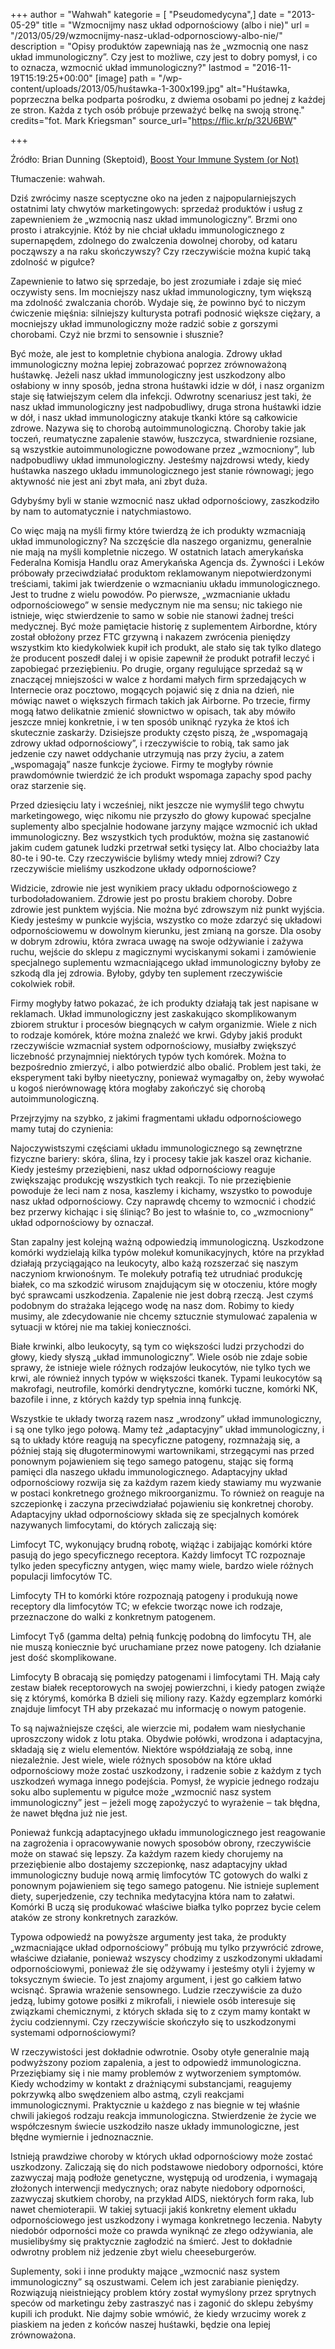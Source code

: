 +++
author = "Wahwah"
kategorie = [ "Pseudomedycyna",]
date = "2013-05-29"
title = "Wzmocnijmy nasz układ odpornościowy (albo i nie)"
url = "/2013/05/29/wzmocnijmy-nasz-uklad-odpornosciowy-albo-nie/"
description = "Opisy produktów zapewniają nas że „wzmocnią one nasz układ immunologiczny”. Czy jest to możliwe, czy jest to dobry pomysł, i co to oznacza, wzmocnić układ immunologiczny?"
lastmod = "2016-11-19T15:19:25+00:00"
[image]
path = "/wp-content/uploads/2013/05/huśtawka-1-300x199.jpg"
alt="Huśtawka, poprzeczna belka podparta pośrodku, z dwiema osobami po jednej z każdej ze stron. Każda z tych osób próbuje przeważyć belkę na swoją stronę."
credits="fot. Mark Kriegsman"
source_url="https://flic.kr/p/32U6BW"

+++

Źródło: Brian Dunning (Skeptoid), [Boost Your Immune System (or Not)][1]
  
Tłumaczenie: wahwah.

Dziś zwrócimy nasze sceptyczne oko na jeden z najpopularniejszych ostatnimi laty chwytów marketingowych: sprzedaż produktów i usług z zapewnieniem że „wzmocnią nasz układ immunologiczny”. Brzmi ono prosto i atrakcyjnie. Któż by nie chciał układu immunologicznego z supernapędem, zdolnego do zwalczenia dowolnej choroby, od kataru począwszy a na raku skończywszy? Czy rzeczywiście można kupić taką zdolność w pigułce?

<!--more-->Zapewnienie to łatwo się sprzedaje, bo jest zrozumiałe i zdaje się mieć oczywisty sens. Im mocniejszy nasz układ immunologiczny, tym większą ma zdolność zwalczania chorób. Wydaje się, że powinno być to niczym ćwiczenie mięśnia: silniejszy kulturysta potrafi podnosić większe ciężary, a mocniejszy układ immunologiczny może radzić sobie z gorszymi chorobami. Czyż nie brzmi to sensownie i słusznie?

Być może, ale jest to kompletnie chybiona analogia. Zdrowy układ immunologiczny można lepiej zobrazować poprzez zrównoważoną huśtawkę. Jeżeli nasz układ immunologiczny jest uszkodzony albo osłabiony w inny sposób, jedna strona huśtawki idzie w dół, i nasz organizm staje się łatwiejszym celem dla infekcji. Odwrotny scenariusz jest taki, że nasz układ immunologiczny jest nadpobudliwy, druga strona huśtawki idzie w dół, i nasz układ immunologiczny atakuje tkanki które są całkowicie zdrowe. Nazywa się to chorobą autoimmunologiczną. Choroby takie jak toczeń, reumatyczne zapalenie stawów, łuszczyca, stwardnienie rozsiane, są wszystkie autoimmunologiczne powodowane przez „wzmocniony”, lub nadpobudliwy układ immunologiczny. Jesteśmy najzdrowsi wtedy, kiedy huśtawka naszego układu immunologicznego jest stanie równowagi; jego aktywność nie jest ani zbyt mała, ani zbyt duża.


Gdybyśmy byli w stanie wzmocnić nasz układ odpornościowy, zaszkodziło by nam to automatycznie i natychmiastowo.

Co więc mają na myśli firmy które twierdzą że ich produkty wzmacniają układ immunologiczny? Na szczęście dla naszego organizmu, generalnie nie mają na myśli kompletnie niczego. W ostatnich latach amerykańska Federalna Komisja Handlu oraz Amerykańska Agencja ds. Żywności i Leków próbowały przeciwdziałać produktom reklamowanym niepotwierdzonymi treściami, takimi jak twierdzenie o wzmacnianiu układu immunologicznego. Jest to trudne z wielu powodów. Po pierwsze, „wzmacnianie układu odpornościowego” w sensie medycznym nie ma sensu; nic takiego nie istnieje, więc stwierdzenie to samo w sobie nie stanowi żadnej treści medycznej. Być może pamiętacie historię z suplementem Airbordne, który został obłożony przez FTC grzywną i nakazem zwrócenia pieniędzy wszystkim kto kiedykolwiek kupił ich produkt, ale stało się tak tylko dlatego że producent poszedł dalej i w opisie zapewnił że produkt potrafił leczyć i zapobiegać przeziębieniu. Po drugie, organy regulujące sprzedaż są w znaczącej mniejszości w walce z hordami małych firm sprzedających w Internecie oraz pocztowo, mogących pojawić się z dnia na dzień, nie mówiąc nawet o większych firmach takich jak Airborne. Po trzecie, firmy mogą łatwo delikatnie zmienić słownictwo w opisach, tak aby mówiło jeszcze mniej konkretnie, i w ten sposób uniknąć ryzyka że ktoś ich skutecznie zaskarży. Dzisiejsze produkty często piszą, że „wspomagają zdrowy układ odpornościowy”, i rzeczywiście to robią, tak samo jak jedzenie czy nawet oddychanie utrzymują nas przy życiu, a zatem „wspomagają” nasze funkcje życiowe. Firmy te mogłyby równie prawdomównie twierdzić że ich produkt wspomaga zapachy spod pachy oraz starzenie się.

Przed dziesięciu laty i wcześniej, nikt jeszcze nie wymyślił tego chwytu marketingowego, więc nikomu nie przyszło do głowy kupować specjalne suplementy albo specjalnie hodowane jarzyny mające wzmocnić ich układ immunologiczny. Bez wszystkich tych produktów, można się zastanowić jakim cudem gatunek ludzki przetrwał setki tysięcy lat. Albo chociażby lata 80-te i 90-te. Czy rzeczywiście byliśmy wtedy mniej zdrowi? Czy rzeczywiście mieliśmy uszkodzone układy odpornościowe?

Widzicie, zdrowie nie jest wynikiem pracy układu odpornościowego z turbodoładowaniem. Zdrowie jest po prostu brakiem choroby. Dobre zdrowie jest punktem wyjścia. Nie można być zdrowszym niż punkt wyjścia. Kiedy jesteśmy w punkcie wyjścia, wszystko co może zdarzyć się układowi odpornościowemu w dowolnym kierunku, jest zmianą na gorsze. Dla osoby w dobrym zdrowiu, która zwraca uwagę na swoje odżywianie i zażywa ruchu, wejście do sklepu z magicznymi wyciskanymi sokami i zamówienie specjalnego suplementu wzmacniającego układ immunologiczny byłoby ze szkodą dla jej zdrowia. Byłoby, gdyby ten suplement rzeczywiście cokolwiek robił.

Firmy mogłyby łatwo pokazać, że ich produkty działają tak jest napisane w reklamach. Układ immunologiczny jest zaskakująco skomplikowanym zbiorem struktur i procesów biegnących w całym organizmie. Wiele z nich to rodzaje komórek, które można znaleźć we krwi. Gdyby jakiś produkt rzeczywiście wzmacniał system odpornościowy, musiałby zwiększyć liczebność przynajmniej niektórych typów tych komórek. Można to bezpośrednio zmierzyć, i albo potwierdzić albo obalić. Problem jest taki, że eksperyment taki byłby nieetyczny, ponieważ wymagałby on, żeby wywołać u kogoś nierównowagę która mogłaby zakończyć się chorobą autoimmunologiczną.

Przejrzyjmy na szybko, z jakimi fragmentami układu odpornościowego mamy tutaj do czynienia:

Najoczywistszymi częściami układu immunologicznego są zewnętrzne fizyczne bariery: skóra, ślina, łzy i procesy takie jak kaszel oraz kichanie. Kiedy jesteśmy przeziębieni, nasz układ odpornościowy reaguje zwiększając produkcję wszystkich tych reakcji. To nie przeziębienie powoduje że leci nam z nosa, kaszlemy i kichamy, wszystko to powoduje nasz układ odpornościowy. Czy naprawdę chcemy to wzmocnić i chodzić bez przerwy kichając i się śliniąc? Bo jest to właśnie to, co „wzmocniony” układ odpornościowy by oznaczał.

Stan zapalny jest kolejną ważną odpowiedzią immunologiczną. Uszkodzone komórki wydzielają kilka typów molekuł komunikacyjnych, które na przykład działają przyciągająco na leukocyty, albo każą rozszerzać się naszym naczyniom krwionośnym. Te molekuły potrafią też utrudniać produkcję białek, co ma szkodzić wirusom znajdującym się w otoczeniu, które mogły być sprawcami uszkodzenia. Zapalenie nie jest dobrą rzeczą. Jest czymś podobnym do strażaka lejącego wodę na nasz dom. Robimy to kiedy musimy, ale zdecydowanie nie chcemy sztucznie stymulować zapalenia w sytuacji w której nie ma takiej konieczności.

Białe krwinki, albo leukocyty, są tym co większości ludzi przychodzi do głowy, kiedy słyszą „układ immunologiczny”. Wiele osób nie zdaje sobie sprawy, że istnieje wiele różnych rodzajów leukocytów, nie tylko tych we krwi, ale również innych typów w większości tkanek. Typami leukocytów są makrofagi, neutrofile, komórki dendrytyczne, komórki tuczne, komórki NK, bazofile i inne, z których każdy typ spełnia inną funkcję.

Wszystkie te układy tworzą razem nasz „wrodzony” układ immunologiczny, i są one tylko jego połową. Mamy też „adaptacyjny” układ immunologiczny, i są to układy które reagują na specyficzne patogeny, rozmnażają się, a później stają się długoterminowymi wartownikami, strzegącymi nas przed ponownym pojawieniem się tego samego patogenu, stając się formą pamięci dla naszego układu immunologicznego. Adaptacyjny układ odpornościowy rozwija się za każdym razem kiedy stawiamy mu wyzwanie w postaci konkretnego groźnego mikroorganizmu. To również on reaguje na szczepionkę i zaczyna przeciwdziałać pojawieniu się konkretnej choroby. Adaptacyjny układ odpornościowy składa się ze specjalnych komórek nazywanych limfocytami, do których zaliczają się:

Limfocyt TC, wykonujący brudną robotę, wiążąc i zabijając komórki które pasują do jego specyficznego receptora. Każdy limfocyt TC rozpoznaje tylko jeden specyficzny antygen, więc mamy wiele, bardzo wiele różnych populacji limfocytów TC.

Limfocyty TH to komórki które rozpoznają patogeny i produkują nowe receptory dla limfocytów TC; w efekcie tworząc nowe ich rodzaje, przeznaczone do walki z konkretnym patogenem.

Limfocyt Tγδ (gamma delta) pełnią funkcję podobną do limfocytu TH, ale nie muszą koniecznie być uruchamiane przez nowe patogeny. Ich działanie jest dość skomplikowane.

Limfocyty B obracają się pomiędzy patogenami i limfocytami TH. Mają cały zestaw białek receptorowych na swojej powierzchni, i kiedy patogen zwiąże się z którymś, komórka B dzieli się miliony razy. Każdy egzemplarz komórki znajduje limfocyt TH aby przekazać mu informację o nowym patogenie.

To są najważniejsze części, ale wierzcie mi, podałem wam niesłychanie uproszczony widok z lotu ptaka. Obydwie połówki, wrodzona i adaptacyjna, składają się z wielu elementów. Niektóre współdziałają ze sobą, inne niezależnie. Jest wiele, wiele różnych sposobów na które układ odpornościowy może zostać uszkodzony, i radzenie sobie z każdym z tych uszkodzeń wymaga innego podejścia. Pomysł, że wypicie jednego rodzaju soku albo suplementu w pigułce może „wzmocnić nasz system immunologiczny” jest ‒ jeżeli mogę zapożyczyć to wyrażenie ‒ tak błędna, że nawet błędna już nie jest.

Ponieważ funkcją adaptacyjnego układu immunologicznego jest reagowanie na zagrożenia i opracowywanie nowych sposobów obrony, rzeczywiście może on stawać się lepszy. Za każdym razem kiedy chorujemy na przeziębienie albo dostajemy szczepionkę, nasz adaptacyjny układ immunologiczny buduje nową armię limfocytów TC gotowych do walki z ponownym pojawieniem się tego samego patogenu. Nie istnieje suplement diety, superjedzenie, czy technika medytacyjna która nam to załatwi. Komórki B uczą się produkować właściwe białka tylko poprzez bycie celem ataków ze strony konkretnych zarazków.

Typowa odpowiedź na powyższe argumenty jest taka, że produkty „wzmacniające układ odpornościowy” próbują mu tylko przywrócić zdrowe, właściwe działanie, ponieważ wszyscy chodzimy z uszkodzonymi układami odpornościowymi, ponieważ źle się odżywamy i jesteśmy otyli i żyjemy w toksycznym świecie. To jest znajomy argument, i jest go całkiem łatwo wcisnąć. Sprawia wrażenie sensownego. Ludzie rzeczywiście za dużo jedzą, lubimy gotowe posiłki z mikrofali, i niewiele osób interesuje się związkami chemicznymi, z których składa się to z czym mamy kontakt w życiu codziennymi. Czy rzeczywiście skończyło się to uszkodzonymi systemami odpornościowymi?

W rzeczywistości jest dokładnie odwrotnie. Osoby otyłe generalnie mają podwyższony poziom zapalenia, a jest to odpowiedź immunologiczna. Przeziębiamy się i nie mamy problemów z wytworzeniem symptomów. Kiedy wchodzimy w kontakt z drażniącymi substancjami, reagujemy pokrzywką albo swędzeniem albo astmą, czyli reakcjami immunologicznymi. Praktycznie u każdego z nas biegnie w tej właśnie chwili jakiegoś rodzaju reakcja immunologiczna. Stwierdzenie że życie we współczesnym świecie uszkodziło nasze układy immunologiczne, jest błędne wymiernie i jednoznacznie.

Istnieją prawdziwe choroby w których układ odpornościowy może zostać uszkodzony. Zaliczają się do nich podstawowe niedobory odporności, które zazwyczaj mają podłoże genetyczne, występują od urodzenia, i wymagają złożonych interwencji medycznych; oraz nabyte niedobory odporności, zazwyczaj skutkiem choroby, na przykład AIDS, niektórych form raka, lub nawet chemioterapii. W takiej sytuacji jakiś konkretny element układu odpornościowego jest uszkodzony i wymaga konkretnego leczenia. Nabyty niedobór odporności może co prawda wyniknąć ze złego odżywiania, ale musielibyśmy się praktycznie zagłodzić na śmierć. Jest to dokładnie odwrotny problem niż jedzenie zbyt wielu cheeseburgerów.

Suplementy, soki i inne produkty mające „wzmocnić nasz system immunologiczny” są oszustwami. Celem ich jest zarabianie pieniędzy. Rozwiązują nieistniejący problem który został wymyślony przez sprytnych speców od marketingu żeby zastraszyć nas i zagonić do sklepu żebyśmy kupili ich produkt. Nie dajmy sobie wmówić, że kiedy wrzucimy worek z piaskiem na jeden z końców naszej huśtawki, będzie ona lepiej zrównoważona.

 [1]: http://skeptoid.com/episodes/4227 "Boost Your Immune System (or Not)"

